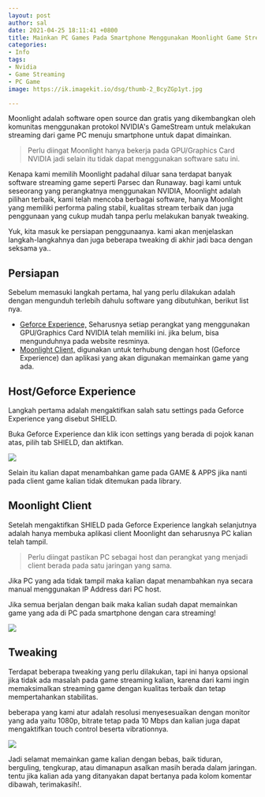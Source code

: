 ```yaml
---
layout: post
author: sal
date: 2021-04-25 18:11:41 +0800
title: Mainkan PC Games Pada Smartphone Menggunakan Moonlight Game Streaming
categories:
- Info
tags:
- Nvidia
- Game Streaming
- PC Game
image: https://ik.imagekit.io/dsg/thumb-2_BcyZGp1yt.jpg

---
```

Moonlight adalah software open source dan gratis yang dikembangkan oleh komunitas menggunakan protokol NVIDIA's GameStream untuk melakukan streaming dari game PC menuju smartphone untuk dapat dimainkan.

> Perlu diingat Moonlight hanya bekerja pada GPU/Graphics Card NVIDIA jadi selain itu tidak dapat menggunakan software satu ini.

Kenapa kami memilih Moonlight padahal diluar sana terdapat banyak software streaming game seperti Parsec dan Runaway. bagi kami untuk seseorang yang perangkatnya menggunakan NVIDIA, Moonlight adalah pilihan terbaik, kami telah mencoba berbagai software, hanya Moonlight yang memiliki performa paling stabil, kualitas stream terbaik dan juga penggunaan yang cukup mudah tanpa perlu melakukan banyak tweaking.

Yuk, kita masuk ke persiapan penggunaanya. kami akan menjelaskan langkah-langkahnya dan juga beberapa tweaking di akhir jadi baca dengan seksama ya..

## Persiapan

Sebelum memasuki langkah pertama, hal yang perlu dilakukan adalah dengan mengunduh terlebih dahulu software yang dibutuhkan, berikut list nya.

* [Geforce Experience,](https://www.nvidia.com/en-us/geforce/geforce-experience/) Seharusnya setiap perangkat yang menggunakan GPU/Graphics Card NVIDIA telah memiliki ini. jika belum, bisa mengunduhnya pada website resminya.
* [Moonlight Client,]() digunakan untuk terhubung dengan host (Geforce Experience) dan aplikasi yang akan digunakan memainkan game yang ada.

## Host/Geforce Experience

Langkah pertama adalah mengaktifkan salah satu settings pada Geforce Experience yang disebut SHIELD.

Buka Geforce Experience dan klik icon settings yang berada di pojok kanan atas, pilih tab SHIELD, dan aktifkan.

![](https://ik.imagekit.io/dsg/moonlight-1_swXfesmF-1-.gif)

Selain itu kalian dapat menambahkan game pada GAME & APPS jika nanti pada client game kalian tidak ditemukan pada library.

## Moonlight Client

Setelah mengaktifkan SHIELD pada Geforce Experience langkah selanjutnya adalah hanya membuka aplikasi client Moonlight dan seharusnya PC kalian telah tampil.

> Perlu diingat pastikan PC sebagai host dan perangkat yang menjadi client berada pada satu jaringan yang sama.

Jika PC yang ada tidak tampil maka kalian dapat menambahkan nya secara manual menggunakan IP Address dari PC host.

Jika semua berjalan dengan baik maka kalian sudah dapat memainkan game yang ada di PC pada smartphone dengan cara streaming!

![](https://ik.imagekit.io/dsg/moonlight-2_I4KiZf0jaYX.gif)

## Tweaking

Terdapat beberapa tweaking yang perlu dilakukan, tapi ini hanya opsional jika tidak ada masalah pada game streaming kalian, karena dari kami ingin memaksimalkan streaming game dengan kualitas terbaik dan tetap mempertahankan stabilitas.

beberapa yang kami atur adalah resolusi menyesesuaikan dengan monitor yang ada yaitu 1080p, bitrate tetap pada 10 Mbps dan kalian juga dapat mengaktifkan touch control beserta vibrationnya.

![](https://ik.imagekit.io/dsg/img-1_adaps7EALO.jpg)

Jadi selamat memainkan game kalian dengan bebas, baik tiduran, berguling, tengkurap, atau dimanapun asalkan masih berada dalam jaringan. tentu jika kalian ada yang ditanyakan dapat bertanya pada kolom komentar dibawah, terimakasih!.